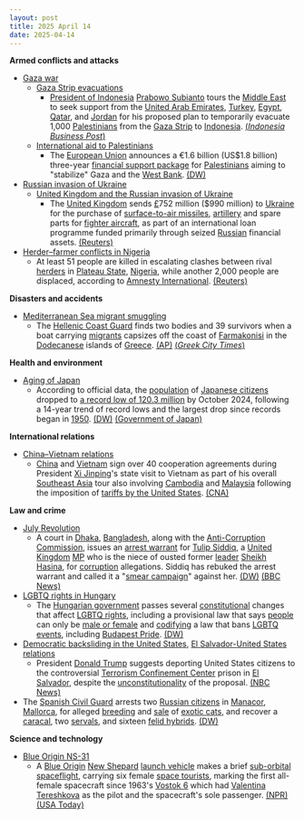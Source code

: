 ```yaml
---
layout: post
title: 2025 April 14
date: 2025-04-14
---
```



**Armed conflicts and attacks**

* [Gaza war](https://en.wikipedia.org/wiki/Gaza_war "Gaza war")
  + [Gaza Strip evacuations](https://en.wikipedia.org/wiki/Gaza_Strip_evacuations "Gaza Strip evacuations")
    - [President of Indonesia](https://en.wikipedia.org/wiki/President_of_Indonesia "President of Indonesia") [Prabowo Subianto](https://en.wikipedia.org/wiki/Prabowo_Subianto "Prabowo Subianto") tours the [Middle East](https://en.wikipedia.org/wiki/Middle_East "Middle East") to seek support from the [United Arab Emirates](https://en.wikipedia.org/wiki/United_Arab_Emirates "United Arab Emirates"), [Turkey](https://en.wikipedia.org/wiki/Turkey "Turkey"), [Egypt](https://en.wikipedia.org/wiki/Egypt "Egypt"), [Qatar](https://en.wikipedia.org/wiki/Qatar "Qatar"), and [Jordan](https://en.wikipedia.org/wiki/Jordan "Jordan") for his proposed plan to temporarily evacuate 1,000 [Palestinians](https://en.wikipedia.org/wiki/Palestinians "Palestinians") from the [Gaza Strip](https://en.wikipedia.org/wiki/Gaza_Strip "Gaza Strip") to [Indonesia](https://en.wikipedia.org/wiki/Indonesia "Indonesia"). [(*Indonesia Business Post*)](https://indonesiabusinesspost.com/4092/geopolitics-and-diplomacy/indonesia-maintains-gazans-evacuation-plan-as-temporary-selectively-arranged)
  + [International aid to Palestinians](https://en.wikipedia.org/wiki/International_aid_to_Palestinians "International aid to Palestinians")
    - The [European Union](https://en.wikipedia.org/wiki/European_Union "European Union") announces a €1.6 billion (US$1.8 billion) three-year [financial support package](https://en.wikipedia.org/wiki/Foreign_aid "Foreign aid") for [Palestinians](https://en.wikipedia.org/wiki/Palestinians "Palestinians") aiming to "stabilize" Gaza and the [West Bank](https://en.wikipedia.org/wiki/West_Bank "West Bank"). [(DW)](https://www.dw.com/en/middle-east-eu-pledges-16-billion-for-palestinians/live-72237121)
* [Russian invasion of Ukraine](https://en.wikipedia.org/wiki/Russian_invasion_of_Ukraine "Russian invasion of Ukraine")
  + [United Kingdom and the Russian invasion of Ukraine](https://en.wikipedia.org/wiki/United_Kingdom_and_the_Russian_invasion_of_Ukraine "United Kingdom and the Russian invasion of Ukraine")
    - The [United Kingdom](https://en.wikipedia.org/wiki/United_Kingdom "United Kingdom") sends [£](https://en.wikipedia.org/wiki/Pound_sterling "Pound sterling")752 million ($990 million) to [Ukraine](https://en.wikipedia.org/wiki/Ukraine "Ukraine") for the purchase of [surface-to-air missiles](https://en.wikipedia.org/wiki/Surface-to-air_missile "Surface-to-air missile"), [artillery](https://en.wikipedia.org/wiki/Artillery "Artillery") and spare parts for [fighter aircraft](https://en.wikipedia.org/wiki/Fighter_aircraft "Fighter aircraft"), as part of an international loan programme funded primarily through seized [Russian](https://en.wikipedia.org/wiki/Russia "Russia") financial assets. [(Reuters)](https://www.reuters.com/world/uk/britain-sends-ukraine-second-part-3-billion-war-loan-2025-04-14/)
* [Herder–farmer conflicts in Nigeria](https://en.wikipedia.org/wiki/Herder%E2%80%93farmer_conflicts_in_Nigeria "Herder–farmer conflicts in Nigeria")
  + At least 51 people are killed in escalating clashes between rival [herders](https://en.wikipedia.org/wiki/Herder "Herder") in [Plateau State](https://en.wikipedia.org/wiki/Plateau_State "Plateau State"), [Nigeria](https://en.wikipedia.org/wiki/Nigeria "Nigeria"), while another 2,000 people are displaced, according to [Amnesty International](https://en.wikipedia.org/wiki/Amnesty_International "Amnesty International"). [(Reuters)](https://www.reuters.com/world/africa/least-51-killed-another-attack-nigerias-plateau-state-2025-04-14/)

**Disasters and accidents**

* [Mediterranean Sea migrant smuggling](https://en.wikipedia.org/wiki/Mediterranean_Sea_migrant_smuggling "Mediterranean Sea migrant smuggling")
  + The [Hellenic Coast Guard](https://en.wikipedia.org/wiki/Hellenic_Coast_Guard "Hellenic Coast Guard") finds two bodies and 39 survivors when a boat carrying [migrants](https://en.wikipedia.org/wiki/Human_migration "Human migration") capsizes off the coast of [Farmakonisi](https://en.wikipedia.org/wiki/Farmakonisi "Farmakonisi") in the [Dodecanese](https://en.wikipedia.org/wiki/Dodecanese "Dodecanese") islands of [Greece](https://en.wikipedia.org/wiki/Greece "Greece"). [(AP)](https://apnews.com/article/greece-migration-bodies-sinking-9f98a28f960598dd3455c4e42d3fd174) [(*Greek City Times*)](https://greekcitytimes.com/2025/04/15/farmakonisi-migrant-boat/)

**Health and environment**

* [Aging of Japan](https://en.wikipedia.org/wiki/Aging_of_Japan "Aging of Japan")
  + According to official data, the [population](https://en.wikipedia.org/wiki/Population "Population") of [Japanese citizens](https://en.wikipedia.org/wiki/Japanese_people "Japanese people") dropped to [a record low of 120.3 million](https://en.wikipedia.org/wiki/Demographics_of_Japan "Demographics of Japan") by October 2024, following a 14-year trend of record lows and the largest drop since records began in [1950](https://en.wikipedia.org/wiki/1950_in_Japan "1950 in Japan"). [(DW)](https://www.dw.com/en/japan-sees-record-drop-in-population/a-72239612) [(Government of Japan)](https://www.stat.go.jp/data/jinsui/new.html)

**International relations**

* [China–Vietnam relations](https://en.wikipedia.org/wiki/China%E2%80%93Vietnam_relations "China–Vietnam relations")
  + [China](https://en.wikipedia.org/wiki/China "China") and [Vietnam](https://en.wikipedia.org/wiki/Vietnam "Vietnam") sign over 40 cooperation agreements during President [Xi Jinping](https://en.wikipedia.org/wiki/Xi_Jinping "Xi Jinping")'s state visit to Vietnam as part of his overall [Southeast Asia](https://en.wikipedia.org/wiki/Southeast_Asia "Southeast Asia") tour also involving [Cambodia](https://en.wikipedia.org/wiki/Cambodia "Cambodia") and [Malaysia](https://en.wikipedia.org/wiki/Malaysia "Malaysia") following the imposition of [tariffs by the United States](https://en.wikipedia.org/wiki/Tariffs_in_the_second_Trump_administration "Tariffs in the second Trump administration"). [(CNA)](https://www.channelnewsasia.com/asia/xi-jinping-china-warns-protectionism-leads-nowhere-starts-southeast-asia-tour-5064086)

**Law and crime**

* [July Revolution](https://en.wikipedia.org/wiki/July_Revolution_%28Bangladesh%29 "July Revolution (Bangladesh)")
  + A court in [Dhaka](https://en.wikipedia.org/wiki/Dhaka "Dhaka"), [Bangladesh](https://en.wikipedia.org/wiki/Bangladesh "Bangladesh"), along with the [Anti-Corruption Commission](https://en.wikipedia.org/wiki/Anti-Corruption_Commission_%28Bangladesh%29 "Anti-Corruption Commission (Bangladesh)"), issues an [arrest warrant](https://en.wikipedia.org/wiki/Arrest_warrant "Arrest warrant") for [Tulip Siddiq](https://en.wikipedia.org/wiki/Tulip_Siddiq "Tulip Siddiq"), a [United Kingdom](https://en.wikipedia.org/wiki/United_Kingdom "United Kingdom") [MP](https://en.wikipedia.org/wiki/Member_of_Parliament_%28United_Kingdom%29 "Member of Parliament (United Kingdom)") who is the niece of ousted former [leader](https://en.wikipedia.org/wiki/Prime_Minister_of_Bangladesh "Prime Minister of Bangladesh") [Sheikh Hasina](https://en.wikipedia.org/wiki/Sheikh_Hasina "Sheikh Hasina"), for [corruption](https://en.wikipedia.org/wiki/Corruption "Corruption") allegations. Siddiq has rebuked the arrest warrant and called it a "[smear campaign](https://en.wikipedia.org/wiki/Smear_campaign "Smear campaign")" against her. [(DW)](https://www.dw.com/en/bangladesh-issues-arrest-warrant-for-uk-mp-linked-to-hasina/a-72235733) [(BBC News)](https://www.bbc.com/news/articles/crm3473wzr0o)
* [LGBTQ rights in Hungary](https://en.wikipedia.org/wiki/LGBTQ_rights_in_Hungary "LGBTQ rights in Hungary")
  + The [Hungarian government](https://en.wikipedia.org/wiki/Hungarian_government "Hungarian government") passes several [constitutional](https://en.wikipedia.org/wiki/Constitution_of_Hungary "Constitution of Hungary") changes that affect [LGBTQ rights](https://en.wikipedia.org/wiki/LGBTQ_rights "LGBTQ rights"), including a provisional law that says [people](https://en.wikipedia.org/wiki/Hungarians "Hungarians") can only be [male or female](https://en.wikipedia.org/wiki/Gender_binary "Gender binary") and [codifying](https://en.wikipedia.org/wiki/Codification_%28law%29 "Codification (law)") a law that bans [LGBTQ events](https://en.wikipedia.org/wiki/LGBTQ_events "LGBTQ events"), including [Budapest Pride](https://en.wikipedia.org/wiki/Budapest_Pride "Budapest Pride"). [(DW)](https://www.dw.com/en/hungary-passes-constitutional-changes-targeting-lgbtq-rights/a-72242414)
* [Democratic backsliding in the United States](https://en.wikipedia.org/wiki/Democratic_backsliding_in_the_United_States "Democratic backsliding in the United States"), [El Salvador-United States relations](https://en.wikipedia.org/wiki/El_Salvador-United_States_relations "El Salvador-United States relations")
  + President [Donald Trump](https://en.wikipedia.org/wiki/Donald_Trump "Donald Trump") suggests deporting United States citizens to the controversial [Terrorism Confinement Center](https://en.wikipedia.org/wiki/Terrorism_Confinement_Center "Terrorism Confinement Center") prison in [El Salvador](https://en.wikipedia.org/wiki/El_Salvador "El Salvador"), despite the [unconstitutionality](https://en.wikipedia.org/wiki/Constitution_of_the_United_States "Constitution of the United States") of the proposal. [(NBC News)](https://www.nbcnews.com/politics/donald-trump/trump-floats-legally-questionable-proposal-deport-us-citizens-rcna201183)
* The [Spanish Civil Guard](https://en.wikipedia.org/wiki/Civil_Guard_%28Spain%29 "Civil Guard (Spain)") arrests two [Russian citizens](https://en.wikipedia.org/wiki/Russians "Russians") in [Manacor](https://en.wikipedia.org/wiki/Manacor "Manacor"), [Mallorca](https://en.wikipedia.org/wiki/Mallorca "Mallorca"), for alleged [breeding](https://en.wikipedia.org/wiki/Animal_breeding "Animal breeding") and [sale](https://en.wikipedia.org/wiki/Wildlife_smuggling "Wildlife smuggling") of [exotic cats](https://en.wikipedia.org/wiki/Exotic_felids_as_pets "Exotic felids as pets"), and recover a [caracal](https://en.wikipedia.org/wiki/Caracal "Caracal"), two [servals](https://en.wikipedia.org/wiki/Serval "Serval"), and sixteen [felid hybrids](https://en.wikipedia.org/wiki/Felid_hybrid "Felid hybrid"). [(DW)](https://www.dw.com/en/spanish-police-pounce-on-exotic-cat-smuggling-ring/a-72243276)

**Science and technology**

* [Blue Origin NS-31](https://en.wikipedia.org/wiki/Blue_Origin_NS-31 "Blue Origin NS-31")
  + A [Blue Origin](https://en.wikipedia.org/wiki/Blue_Origin "Blue Origin") [New Shepard](https://en.wikipedia.org/wiki/New_Shepard "New Shepard") [launch vehicle](https://en.wikipedia.org/wiki/Launch_vehicle "Launch vehicle") makes a brief [sub-orbital spaceflight](https://en.wikipedia.org/wiki/Sub-orbital_spaceflight "Sub-orbital spaceflight"), carrying six female [space tourists](https://en.wikipedia.org/wiki/Space_tourism "Space tourism"), marking the first all-female spacecraft since 1963's [Vostok 6](https://en.wikipedia.org/wiki/Vostok_6 "Vostok 6") which had [Valentina Tereshkova](https://en.wikipedia.org/wiki/Valentina_Tereshkova "Valentina Tereshkova") as the pilot and the spacecraft's sole passenger. [(NPR)](https://www.npr.org/2025/04/14/nx-s1-5364460/blue-origin-launch-female-space-flight-katy-perry) [(USA Today)](https://www.usatoday.com/story/entertainment/celebrities/2025/04/14/katy-perry-gayle-king-lauren-sanchez-blue-origin-space/83046482007/)
